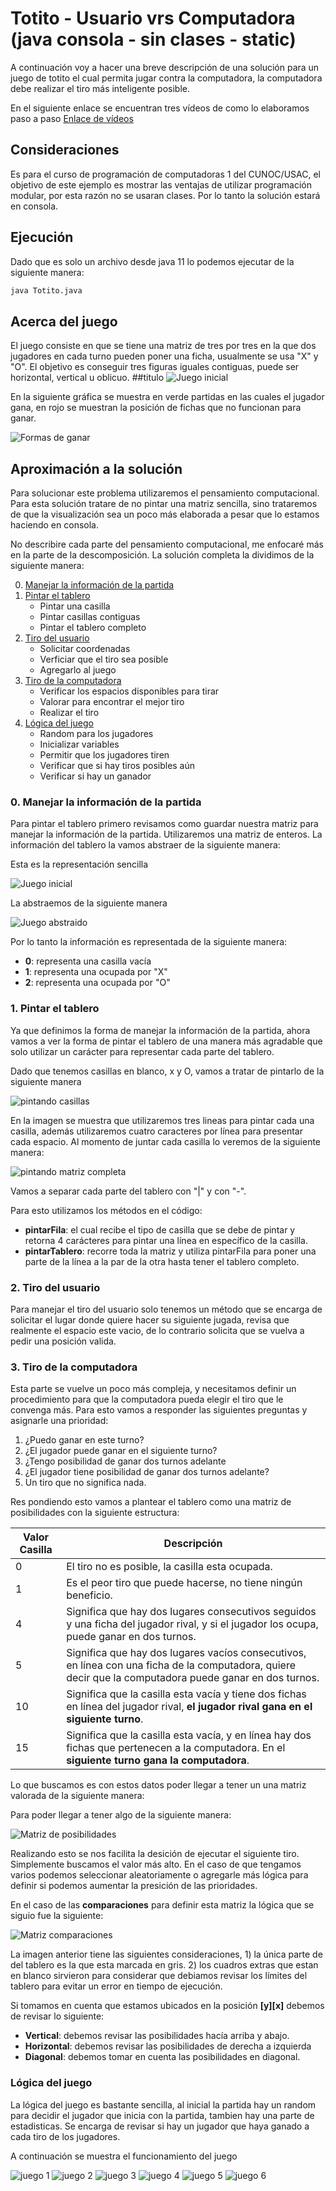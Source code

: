 # Totito - Usuario vrs Computadora (java consola - sin clases - static)

A continuación voy a hacer una breve descripción de una solución para un juego de totito el cual permita jugar contra la computadora, la computadora debe realizar el tiro más inteligente posible.

En el siguiente enlace se encuentran tres vídeos de como lo elaboramos paso a paso [Enlace de vídeos](https://www.youtube.com/playlist?list=PL3Fp-jy-GCuVY-HzCIMLZxXeTUNw7q5-R)

## Consideraciones
 
 Es para el curso de programación de computadoras 1 del CUNOC/USAC, el objetivo de este ejemplo es mostrar las ventajas de utilizar programación modular, por esta razón no se usaran clases. Por lo tanto la solución estará en consola. 

 ## Ejecución

 Dado que es solo un archivo desde java 11 lo podemos ejecutar de la siguiente manera:

 ```bash
 java Totito.java
 ```

 ## Acerca del juego 

El juego consiste en que se tiene una matriz de tres por tres en la que dos jugadores en cada turno pueden poner una ficha, usualmente se usa "X" y "O". El objetivo es conseguir tres figuras iguales contiguas, puede ser horizontal, vertical u oblicuo. 
<a name="etiqueta"></a>
##titulo
 ![Juego inicial](./img/matriz_principal_0.png)

En la siguiente gráfica se muestra en verde partidas en las cuales el jugador gana, en rojo se muestran la posición de fichas que no funcionan para ganar. 

![Formas de ganar](./img/totito-ganadas-perdidas.png)

## Aproximación a la solución 

 Para solucionar este problema utilizaremos el pensamiento computacional. Para esta solución tratare de no pintar una matriz sencilla, sino trataremos de que la visualización sea un poco más elaborada a pesar que lo estamos haciendo en consola. 

 No describire cada parte del pensamiento computacional, me enfocaré más en la parte de la descomposición. La solución completa la dividimos de la siguiente manera:

0. [Manejar la información de la partida](#0-informacion-partida)
1. [Pintar el tablero](#1-pintar-tablero)
    * Pintar una casilla
    * Pintar casillas contiguas 
    * Pintar el tablero completo
2. [Tiro del usuario](#2-tiro-del-usuario)
    * Solicitar coordenadas 
    * Verficiar que el tiro sea posible
    * Agregarlo al juego 
3. [Tiro de la computadora](#3-tiro-de-la-computadora)
    * Verificar los espacios disponibles para tirar
    * Valorar para encontrar el mejor tiro
    * Realizar el tiro 
4. [Lógica del juego](#4-logica-juego)
    * Random para los jugadores
    * Inicializar variables
    * Permitir que los jugadores tiren
    * Verificar que si hay tiros posibles aún
    * Verificar si hay un ganador

<a name="0-informacion-partida"></a>
### 0. Manejar la información de la partida

Para pintar el tablero primero revisamos como guardar nuestra matriz para manejar la información de la partida. Utilizaremos una matriz de enteros. La información del tablero la vamos abstraer de la siguiente manera: 

Esta es la representación sencilla

![Juego inicial](./img/matriz_principal_0.png)

La abstraemos de la siguiente manera

![Juego abstraido](./img/matriz_principal_1.png)

Por lo tanto la información es representada de la siguiente manera:

* **0**: representa una casilla vacía
* **1**: representa una ocupada por "X"
* **2**: representa una ocupada por "O"
<a name="1-pintar-tablero"></a>
### 1. Pintar el tablero

Ya que definimos la forma de manejar la información de la partida, ahora vamos a ver la forma de pintar el tablero de una manera más agradable que solo utilizar un carácter para representar cada parte del tablero. 

Dado que tenemos casillas en blanco, x y O, vamos a tratar de pintarlo de la siguiente manera 

![pintando casillas](./img/matriz_completa_2.png)

En la imagen se muestra que utilizaremos tres lineas para pintar cada una casilla, además utilizaremos cuatro caracteres por línea para presentar cada espacio. Al momento de juntar cada casilla lo veremos de la siguiente manera:

![pintando matriz completa](./img/matriz_completa_1.png)

Vamos a separar cada parte del tablero con "|" y con "-". 

Para esto utilizamos los métodos en el código:

* **pintarFila**: el cual recibe el tipo de casilla que se debe de pintar y retorna 4 carácteres para pintar una línea en específico de la casilla. 
* **pintarTablero**: recorre toda la matriz y utiliza pintarFila para poner una parte de la línea a la par de la otra hasta tener el tablero completo. 
<a name="2-tiro-del-usuario"></a>
### 2. Tiro del usuario 

Para manejar el tiro del usuario solo tenemos un método que se encarga de solicitar el lugar donde quiere hacer su siguiente jugada, revisa que realmente el espacio este vacio, de lo contrario solicita que se vuelva a pedir una posición valida.  
<a name="3-tiro-de-la-computadora"></a>
### 3. Tiro de la computadora

Esta parte se vuelve un poco más compleja, y necesitamos definir un procedimiento para que la computadora pueda elegir el tiro que le convenga más. Para esto vamos a responder las siguientes preguntas y asignarle una prioridad:

1. ¿Puedo ganar en este turno? 
2. ¿El jugador puede ganar en el siguiente turno?
3. ¿Tengo posibilidad de ganar dos turnos adelante
4. ¿El jugador tiene posibilidad de ganar dos turnos adelante?
4. Un tiro que no significa nada. 

Res pondiendo esto vamos a plantear el tablero como una matriz de posibilidades con la siguiente estructura:

| Valor Casilla | Descripción                                                                                                                                             |
| ------------- | ------------------------------------------------------------------------------------------------------------------------------------------------------- |
| 0             | El tiro no es posible, la casilla esta ocupada.                                                                                                         |
| 1             | Es el peor tiro que puede hacerse, no tiene ningún beneficio.                                                                                           |
| 4             | Significa que hay dos lugares consecutivos seguidos y una ficha del jugador rival, y si el jugador los ocupa, puede ganar en dos turnos.                |
| 5             | Significa que hay dos lugares vacíos consecutivos, en línea con una ficha de la computadora, quiere decir que la computadora puede ganar en dos turnos. |
| 10            | Significa que la casilla esta vacía y tiene dos fichas en línea del jugador rival, **el jugador rival gana en el siguiente turno**.                     |
| 15            | Significa que la casilla esta vacía, y en línea hay dos fichas que pertenecen a la computadora. En el **siguiente turno gana la computadora**.          |

Lo que buscamos es con estos datos poder llegar a tener un una matriz valorada de la siguiente manera:

Para poder llegar a tener algo de la siguiente manera: 

![Matriz de posibilidades](./img/matriz-posibilidades.png)

Realizando esto se nos facilita la desición de ejecutar el siguiente tiro. Simplemente buscamos el valor más alto. En el caso de que tengamos varios podemos seleccionar aleatoriamente o agregarle más lógica para definir si podemos aumentar la presición de las prioridades. 

En el caso de las **comparaciones** para definir esta matriz la lógica que se siguio fue la siguiente:

![Matriz comparaciones](./img/matriz_condition.png)

La imagen anterior tiene las siguientes consideraciones, 1) la única parte de del tablero es la que esta marcada en gris. 2) los cuadros extras que estan en blanco sirvieron para considerar que debiamos revisar los límites del tablero para evitar un error en tiempo de ejecución.

Si tomamos en cuenta que estamos ubicados en la posición **[y][x]** debemos de revisar lo siguiente:

* **Vertical**: debemos revisar las posibilidades hacía arriba y abajo. 
* **Horizontal**: debemos revisar las posibilidades de derecha a izquierda
* **Diagonal**: debemos tomar en cuenta las posibilidades en diagonal. 
<a name="4-logica-juego"></a>
### Lógica del juego

La lógica del juego es bastante sencilla, al inicial la partida hay un random para decidir el jugador que inicia con la partida, tambien hay una parte de estadisticas. Se encarga de revisar si hay un jugador que haya ganado a cada tiro de los jugadores. 

A continuación se muestra el funcionamiento del juego

![juego 1](./img/juego-1.png) ![juego 2](./img/juego-2.png)
![juego 3](./img/juego-3.png) ![juego 4](./img/juego-4.png)
![juego 5](./img/juego-5.png) ![juego 6](./img/juego-6.png)



